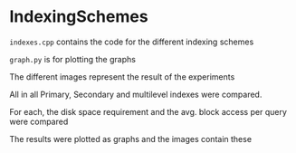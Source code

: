 # IndexingSchemes
`indexes.cpp` contains the code for the different indexing schemes

`graph.py` is for plotting the graphs

The different images represent the result of the experiments

All in all Primary, Secondary and multilevel indexes were compared.

For each, the disk space requirement and the avg. block access per query were compared

The results were plotted as graphs and the images contain these
